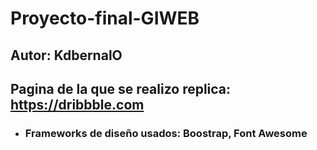 # Proyecto-final-GIWEB

## **Autor**: KdbernalO
## **Pagina de la que se realizo replica**: https://dribbble.com
* ### **Frameworks de diseño usados**: Boostrap, Font Awesome
